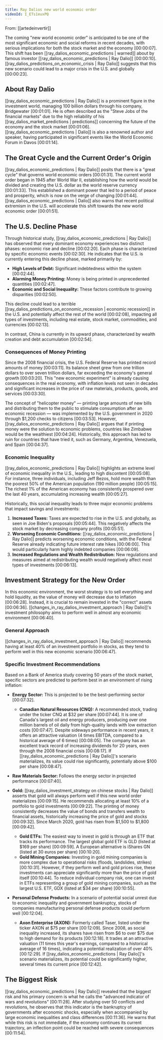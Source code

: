 ```yaml
---
title: Ray Dalios new world economic order
videoId: I_ETs1euxPQ
---
```


From: [[artedeinvertir]] <br/> 

The coming "new world economic order" is anticipated to be one of the most significant economic and social reforms in recent decades, with serious implications for both the stock market and the economy <a class="yt-timestamp" data-t="00:00:07">[00:00:07]</a>. This shift has been [[ray_dalios_economic_predictions | warned]] about by famous investor [[ray_dalios_economic_predictions | Ray Dalio]] <a class="yt-timestamp" data-t="00:00:10">[00:00:10]</a>. [[ray_dalios_predictions_on_economic_crisis | Ray Dalio]] suggests that this new scenario could lead to a major crisis in the U.S. and globally <a class="yt-timestamp" data-t="00:00:23">[00:00:23]</a>.

## About Ray Dalio

[[ray_dalios_economic_predictions | Ray Dalio]] is a prominent figure in the investment world, managing 100 billion dollars through his company, Bridgewater <a class="yt-timestamp" data-t="00:01:01">[00:01:01]</a>. He is often described as the "Steve Jobs of the financial markets" due to the high reliability of his [[ray_dalios_market_predictions | predictions]] concerning the future of the economy and the stock market <a class="yt-timestamp" data-t="00:01:06">[00:01:06]</a>. [[ray_dalios_economic_predictions | Dalio]] is also a renowned author and speaker, having participated in significant events like the World Economic Forum in Davos <a class="yt-timestamp" data-t="00:01:14">[00:01:14]</a>.

## The Great Cycle and the Current Order's Origin

[[ray_dalios_economic_predictions | Ray Dalio]] posits that there is a "great cycle" that governs world economic orders <a class="yt-timestamp" data-t="00:01:31">[00:01:31]</a>. The current world order began in 1945 after World War II, establishing how the world would be divided and creating the U.S. dollar as the world reserve currency <a class="yt-timestamp" data-t="00:01:33">[00:01:33]</a>. This established a dominant power that led to a period of peace and prosperity, which is now on the verge of changing <a class="yt-timestamp" data-t="00:01:44">[00:01:44]</a>. [[ray_dalios_economic_predictions | Dalio]] also warns that recent political extremism in the U.S. will accelerate this shift towards the new world economic order <a class="yt-timestamp" data-t="00:01:51">[00:01:51]</a>.

## The U.S. Decline Phase

Through historical study, [[ray_dalios_economic_predictions | Ray Dalio]] has observed that every dominant economy experiences two distinct phases: economic rise and decline <a class="yt-timestamp" data-t="00:02:20">[00:02:20]</a>. Each phase is characterized by specific economic events <a class="yt-timestamp" data-t="00:02:30">[00:02:30]</a>. He indicates that the U.S. is currently entering this decline phase, marked primarily by:
*   **High Levels of Debt:** Significant indebtedness within the system <a class="yt-timestamp" data-t="00:02:44">[00:02:44]</a>.
*   **Alarming Money Printing:** Money is being printed in unprecedented quantities <a class="yt-timestamp" data-t="00:02:47">[00:02:47]</a>.
*   **Economic and Social Inequality:** These factors contribute to growing disparities <a class="yt-timestamp" data-t="00:02:50">[00:02:50]</a>.

This decline could lead to a terrible [[ray_dalios_predictions_on_economic_recession | economic recession]] in the U.S. and potentially affect the rest of the world <a class="yt-timestamp" data-t="00:02:08">[00:02:08]</a>, impacting all types of investments, including real estate, stock market, commodities, and currencies <a class="yt-timestamp" data-t="00:02:13">[00:02:13]</a>.

In contrast, China is currently in its upward phase, characterized by wealth creation and debt accumulation <a class="yt-timestamp" data-t="00:02:54">[00:02:54]</a>.

### Consequences of Money Printing

Since the 2008 financial crisis, the U.S. Federal Reserve has printed record amounts of money <a class="yt-timestamp" data-t="00:03:11">[00:03:11]</a>. Its balance sheet grew from one trillion dollars to over seven trillion dollars, far exceeding the economy's general growth <a class="yt-timestamp" data-t="00:03:20">[00:03:20]</a>. This "new economic experiment" is already causing consequences in the real economy, with inflation levels not seen in decades and significant increases in the price of raw materials, products, goods, and services <a class="yt-timestamp" data-t="00:03:30">[00:03:30]</a>.

The concept of "helicopter money" — printing large amounts of new bills and distributing them to the public to stimulate consumption after an economic recession — was implemented by the U.S. government in 2020 through $1,200 checks to citizens <a class="yt-timestamp" data-t="00:03:53">[00:03:53]</a>. However, [[ray_dalios_economic_predictions | Ray Dalio]] argues that if printing money were the solution to economic problems, countries like Zimbabwe would be the wealthiest <a class="yt-timestamp" data-t="00:04:24">[00:04:24]</a>. Historically, this approach has led to ruin for countries that have tried it, such as Germany, Argentina, Venezuela, and Spain <a class="yt-timestamp" data-t="00:04:37">[00:04:37]</a>.

### Economic Inequality

[[ray_dalios_economic_predictions | Ray Dalio]] highlights an extreme level of economic inequality in the U.S., leading to high discontent <a class="yt-timestamp" data-t="00:05:08">[00:05:08]</a>. For instance, three individuals, including Jeff Bezos, hold more wealth than the poorest 50% of the American population (190 million people) <a class="yt-timestamp" data-t="00:05:15">[00:05:15]</a>. The richest 1% of the American economy has consistently prospered over the last 40 years, accumulating increasing wealth <a class="yt-timestamp" data-t="00:05:27">[00:05:27]</a>.

Historically, this social inequality leads to three major economic problems that impact savings and investments:
1.  **Increased Taxes:** Taxes are expected to rise in the U.S. and globally, as seen in Joe Biden's proposals <a class="yt-timestamp" data-t="00:05:44">[00:05:44]</a>. This negatively affects the stock market by decreasing company profits <a class="yt-timestamp" data-t="00:05:51">[00:05:51]</a>.
2.  **Worsening Economic Conditions:** [[ray_dalios_economic_predictions | Ray Dalio]] predicts worsening economic conditions, with the Federal Reserve already indicating future interest rate hikes <a class="yt-timestamp" data-t="00:06:00">[00:06:00]</a>. This would particularly harm highly indebted companies <a class="yt-timestamp" data-t="00:06:09">[00:06:09]</a>.
3.  **Increased Regulations and Wealth Redistribution:** New regulations and measures aimed at redistributing wealth would negatively affect most types of investments <a class="yt-timestamp" data-t="00:06:13">[00:06:13]</a>.

## Investment Strategy for the New Order

In this economic environment, the worst strategy is to sell everything and hold liquidity, as the value of money will decrease due to inflation <a class="yt-timestamp" data-t="00:06:28">[00:06:28]</a>. Instead, it is crucial to remain invested in the "correct" assets <a class="yt-timestamp" data-t="00:06:36">[00:06:36]</a>. [[changes_in_ray_dalios_investment_approach | Ray Dalio]]'s investment philosophy aims to perform well in almost any economic environment <a class="yt-timestamp" data-t="00:06:40">[00:06:40]</a>.

### General Approach
[[changes_in_ray_dalios_investment_approach | Ray Dalio]] recommends having at least 40% of an investment portfolio in stocks, as they tend to perform well in this new economic scenario <a class="yt-timestamp" data-t="00:06:47">[00:06:47]</a>.

### Specific Investment Recommendations

Based on a Bank of America study covering 50 years of the stock market, specific sectors are predicted to perform best in an environment of rising inflation:

*   **Energy Sector:** This is projected to be the best-performing sector <a class="yt-timestamp" data-t="00:07:32">[00:07:32]</a>.
    *   **Canadian Natural Resources (CNQ):** A recommended stock, trading under the ticker CNQ at $32 per share <a class="yt-timestamp" data-t="00:07:44">[00:07:44]</a>. It is one of Canada's largest oil and energy producers, producing over one million barrels of oil daily from high-quality lands with low extraction costs <a class="yt-timestamp" data-t="00:07:47">[00:07:47]</a>. Despite sideways performance in recent years, it offers an attractive valuation (4 times EBITDA, compared to a historical average of 6 times) <a class="yt-timestamp" data-t="00:08:05">[00:08:05]</a>. The company has an excellent track record of increasing dividends for 20 years, even through the 2008 financial crisis <a class="yt-timestamp" data-t="00:08:17">[00:08:17]</a>. If [[ray_dalios_economic_predictions | Ray Dalio]]'s scenario materializes, its value could rise significantly, potentially above $100 per share <a class="yt-timestamp" data-t="00:08:47">[00:08:47]</a>.

*   **Raw Materials Sector:** Follows the energy sector in projected performance <a class="yt-timestamp" data-t="00:07:40">[00:07:40]</a>.

*   **Gold:** [[ray_dalios_investment_strategy on chinese stocks | Ray Dalio]] asserts that gold will always perform well if this new world order materializes <a class="yt-timestamp" data-t="00:09:15">[00:09:15]</a>. He recommends allocating at least 10% of a portfolio to gold investments <a class="yt-timestamp" data-t="00:09:22">[00:09:22]</a>. The printing of money consistently decreases the value of bonds and transfers wealth to financial assets, historically increasing the price of gold and stocks <a class="yt-timestamp" data-t="00:09:32">[00:09:32]</a>. Since March 2020, gold has risen from $1,500 to $1,800 <a class="yt-timestamp" data-t="00:09:42">[00:09:42]</a>.
    *   **Gold ETFs:** The easiest way to invest in gold is through an ETF that tracks its performance. The largest global gold ETF is GLD (listed at $169 per share) <a class="yt-timestamp" data-t="00:09:59">[00:09:59]</a>. A European alternative is iShares GN (listed at 30 euros per share) <a class="yt-timestamp" data-t="00:10:20">[00:10:20]</a>.
    *   **Gold Mining Companies:** Investing in gold mining companies is more complex due to operational risks (floods, landslides, strikes) <a class="yt-timestamp" data-t="00:10:31">[00:10:31]</a>. However, if they perform well and gold prices rise, these investments can appreciate significantly more than the price of gold itself <a class="yt-timestamp" data-t="00:10:44">[00:10:44]</a>. To reduce individual company risk, one can invest in ETFs representing a group of gold mining companies, such as the largest U.S. ETF, GDX (listed at $34 per share) <a class="yt-timestamp" data-t="00:10:55">[00:10:55]</a>.

*   **Personal Defense Products:** In a scenario of potential social unrest due to economic inequality and government bankruptcy, stocks of companies manufacturing personal defense products could perform well <a class="yt-timestamp" data-t="00:12:04">[00:12:04]</a>.
    *   **Axon Enterprise (AXON):** Formerly called Taser, listed under the ticker AXON at $75 per share <a class="yt-timestamp" data-t="00:12:09">[00:12:09]</a>. Since 2008, as social inequality increased, its shares have risen from $6 to over $75 due to high demand for its products <a class="yt-timestamp" data-t="00:12:18">[00:12:18]</a>. It trades at an attractive valuation (11 times this year's earnings, compared to a historical average of 16 times), indicating a potential realization of over 40% <a class="yt-timestamp" data-t="00:12:29">[00:12:29]</a>. If [[ray_dalios_economic_predictions | Ray Dalio]]'s scenario materializes, its potential could be significantly higher, several times its current price <a class="yt-timestamp" data-t="00:12:42">[00:12:42]</a>.

## The Biggest Risk

[[ray_dalios_economic_predictions | Ray Dalio]] revealed that the biggest risk and his primary concern is what he calls the "advanced indicator of wars and revolutions" <a class="yt-timestamp" data-t="00:11:28">[00:11:28]</a>. After studying over 50 conflicts and revolutions, he observes that this indicator is the bankruptcy of governments after economic shocks, especially when accompanied by large economic inequalities and class differences <a class="yt-timestamp" data-t="00:11:36">[00:11:36]</a>. He warns that while this risk is not immediate, if the economy continues its current trajectory, an inflection point could be reached with severe consequences <a class="yt-timestamp" data-t="00:11:54">[00:11:54]</a>.